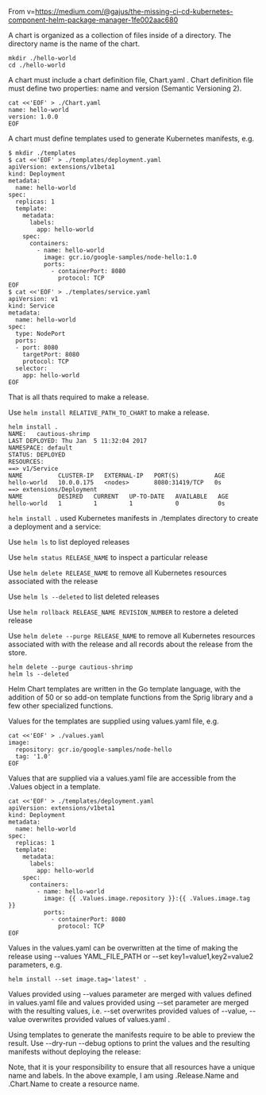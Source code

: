 From v=https://medium.com/@gajus/the-missing-ci-cd-kubernetes-component-helm-package-manager-1fe002aac680

A chart is organized as a collection of files inside of a directory. The directory name is the name of the chart.

```
mkdir ./hello-world
cd ./hello-world
```

A chart must include a chart definition file, Chart.yaml . Chart definition file must define two properties: name and version (Semantic Versioning 2).

```
cat <<'EOF' > ./Chart.yaml
name: hello-world
version: 1.0.0
EOF
```

A chart must define templates used to generate Kubernetes manifests, e.g.

```
$ mkdir ./templates
$ cat <<'EOF' > ./templates/deployment.yaml
apiVersion: extensions/v1beta1
kind: Deployment
metadata:
  name: hello-world
spec:
  replicas: 1
  template:
    metadata:
      labels:
        app: hello-world
    spec:
      containers:
        - name: hello-world
          image: gcr.io/google-samples/node-hello:1.0
          ports:
            - containerPort: 8080
              protocol: TCP
EOF
$ cat <<'EOF' > ./templates/service.yaml
apiVersion: v1
kind: Service
metadata:
  name: hello-world
spec:
  type: NodePort
  ports:
  - port: 8080
    targetPort: 8080
    protocol: TCP
  selector:
    app: hello-world
EOF
```

That is all thats required to make a release.


Use `helm install RELATIVE_PATH_TO_CHART` to make a release.

```
helm install .
NAME:   cautious-shrimp
LAST DEPLOYED: Thu Jan  5 11:32:04 2017
NAMESPACE: default
STATUS: DEPLOYED
RESOURCES:
==> v1/Service
NAME          CLUSTER-IP   EXTERNAL-IP   PORT(S)          AGE
hello-world   10.0.0.175   <nodes>       8080:31419/TCP   0s
==> extensions/Deployment
NAME          DESIRED   CURRENT   UP-TO-DATE   AVAILABLE   AGE
hello-world   1         1         1            0           0s
```

`helm install .` used Kubernetes manifests in ./templates directory to create a deployment and a service:

Use `helm ls` to list deployed releases

Use `helm status RELEASE_NAME` to inspect a particular release

Use `helm delete RELEASE_NAME` to remove all Kubernetes resources associated with the release

Use `helm ls --deleted` to list deleted releases

Use `helm rollback RELEASE_NAME REVISION_NUMBER` to restore a deleted release

Use `helm delete --purge RELEASE_NAME` to remove all Kubernetes resources associated with with the release and all records about the release from the store.

```
helm delete --purge cautious-shrimp
helm ls --deleted
```

Helm Chart templates are written in the Go template language, with the addition of 50 or so add-on template functions from the Sprig library and a few other specialized functions.

Values for the templates are supplied using values.yaml file, e.g.

```
cat <<'EOF' > ./values.yaml
image:
  repository: gcr.io/google-samples/node-hello
  tag: '1.0'
EOF
```

Values that are supplied via a values.yaml file are accessible from the .Values object in a template.

```
cat <<'EOF' > ./templates/deployment.yaml
apiVersion: extensions/v1beta1
kind: Deployment
metadata:
  name: hello-world
spec:
  replicas: 1
  template:
    metadata:
      labels:
        app: hello-world
    spec:
      containers:
        - name: hello-world
          image: {{ .Values.image.repository }}:{{ .Values.image.tag }}
          ports:
            - containerPort: 8080
              protocol: TCP
EOF
```


Values in the values.yaml can be overwritten at the time of making the release using --values YAML_FILE_PATH or --set key1=value1,key2=value2 parameters, e.g.

```
helm install --set image.tag='latest' .
```

Values provided using --values parameter are merged with values defined in values.yaml file and values provided using --set parameter are merged with the resulting values, i.e. --set overwrites provided values of --value, --value overwrites provided values of values.yaml .

Using templates to generate the manifests require to be able to preview the result. Use --dry-run --debug options to print the values and the resulting manifests without deploying the release:

Note, that it is your responsibility to ensure that all resources have a unique name and labels. In the above example, I am using .Release.Name and .Chart.Name to create a resource name.














